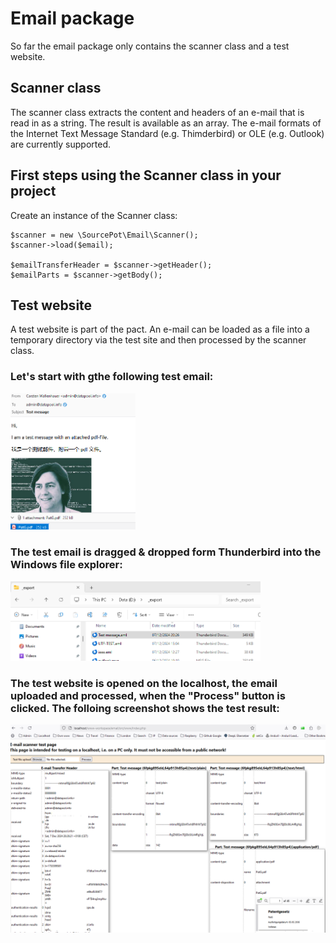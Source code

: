 # Email package

So far the email package only contains the scanner class and a test website.

## Scanner class

The scanner class extracts the content and headers of an e-mail that is read in as a string. The result is available as an array. The e-mail formats of the Internet Text Message Standard (e.g. Thimderbird) or OLE (e.g. Outlook) are currently supported.

## First  steps using the Scanner class in your project

Create an instance of the Scanner class:
```
$scanner = new \SourcePot\Email\Scanner();
$scanner->load($email);

$emailTransferHeader = $scanner->getHeader();
$emailParts = $scanner->getBody();
```
        
## Test website
A test website is part of the pact. An e-mail can be loaded as a file into a temporary directory via the test site and then processed by the scanner class.

### Let's start with gthe following test email:

<img src="./assets/test_message.png" alt="Test email" style="max-width:200px;"/>

### The test email is dragged & dropped form Thunderbird into the Windows file explorer:

<img src="./assets/test_message_upload.png" alt="Test copied to a folder on the computer" style="max-width:400px;"/>

### The test website is opened on the localhost, the email uploaded and processed, when the "Process" button is clicked. The folloing screenshot shows the test result:

<img src="./assets/test_message_test_page.png" alt="Test email uploaded and processed"/>

